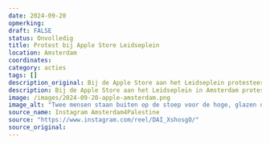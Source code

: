 ```yaml
---
date: 2024-09-20
opmerking: 
draft: FALSE
status: Onvolledig
title: Protest bij Apple Store Leidseplein
location: Amsterdam
coordinates: 
category: acties
tags: []
description_original: Bij de Apple Store aan het Leidseplein protesteert een groep van zo'n acht mensen tegen Apple's betrokkenheid bij de genocides in Cogno en Palestina.
description: Bij de Apple Store aan het Leidseplein in Amsterdam protesteert een groep van zo'n acht mensen tegen Apple's betrokkenheid bij de genocides in Congo en Palestina.
image: /images/2024-09-20-apple-amsterdam.png
image_alt: "Twee mensen staan buiten op de stoep voor de hoge, glazen deuren van de ingang van een gebouw. Achter hen staat een bewaker met een blauw hesje aan. Eén van de personen heeft een Congolese vlag vast, de ander de Palestijnse. Samen dragen de personen een spandoek met daarop de in zwarte en rode letters de tekst: 'Apple is betrokken bij genocide in Congo en Palestina. Koop geen nieuwe iPhone.'"
source_name: Instagram Amsterdam4Palestine
source: "https://www.instagram.com/reel/DAI_XshosgO/"
source_original: 
---
```

